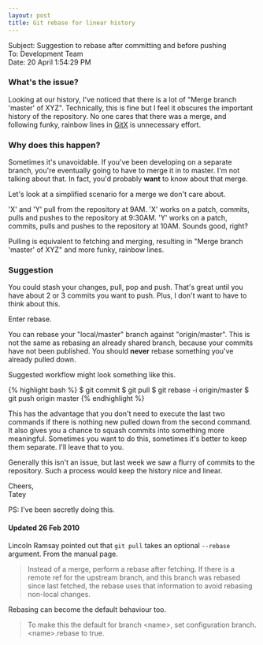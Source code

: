 ```yaml
---
layout: post
title: Git rebase for linear history
---
```


Subject&#58; Suggestion to rebase after committing and before pushing  
To&#58; Development Team  
Date&#58; 20 April 1:54:29 PM

### What's the issue?

Looking at our history, I've noticed that there is a lot of "Merge branch 'master' of XYZ". Technically, this is fine but I feel it obscures the important history of the repository. No one cares that there was a merge, and following funky, rainbow lines in [GitX](http://gitx.frim.nl/) is unnecessary effort.

### Why does this happen?

Sometimes it's unavoidable. If you've been developing on a separate branch, you're eventually going to have to merge it in to master. I'm not talking about that. In fact, you'd probably **want** to know about that merge. 

Let's look at a simplified scenario for a merge we don't care about.

'X' and 'Y' pull from the repository at 9AM. 'X' works on a patch, commits, pulls and pushes to the repository at 9:30AM. 'Y' works on a patch, commits, pulls and pushes to the repository at 10AM. Sounds good, right?

Pulling is equivalent to fetching and merging, resulting in "Merge branch 'master' of XYZ" and more funky, rainbow lines.

### Suggestion

You could stash your changes, pull, pop and push. That's great until you have about 2 or 3 commits you want to push. Plus, I don't  want to have to think about this.

Enter rebase.

You can rebase your "local/master" branch against "origin/master". This is not the same as rebasing an already shared branch, because your commits have not been published. You should __never__ rebase something you've already pulled down.

Suggested workflow might look something like this.

{% highlight bash %}
$ git commit
$ git pull
$ git rebase -i origin/master
$ git push origin master
{% endhighlight %}

This has the advantage that you don't need to execute the last two commands if there is nothing new pulled down from the second command. It also gives you a chance to squash commits into something more meaningful. Sometimes you want to do this, sometimes it's better to keep them separate. I'll leave that to you.

Generally this isn't an issue, but last week we saw a flurry of commits to the repository. Such a process would keep the history nice and linear.

Cheers,  
Tatey

PS: I've been secretly doing this.

#### Updated 26 Feb 2010

Lincoln Ramsay pointed out that `git pull` takes an optional `--rebase` argument. From the manual page.

> Instead of a merge, perform a rebase after fetching. If there is a remote ref for the upstream branch, and this branch was rebased since last fetched, the rebase uses that information to avoid rebasing non-local changes. 

Rebasing can become the default behaviour too.

> To make this the default for branch &lt;name&gt;, set configuration branch.&lt;name&gt;.rebase to true. 
